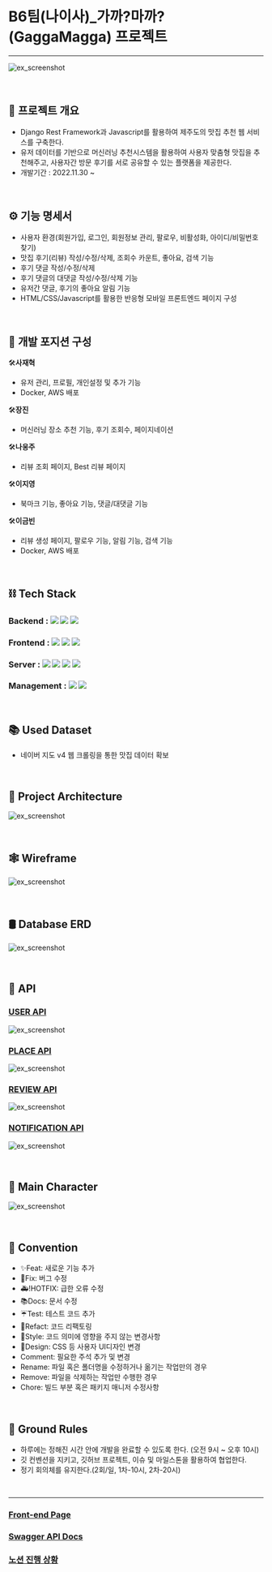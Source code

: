 # B6팀(나이사)_가까?마까?(GaggaMagga) 프로젝트
<hr>

![ex_screenshot](./img/main.png)

<br>

## ****📌 프로젝트 개요****

  - Django Rest Framework과 Javascript를 활용하여 제주도의 맛집 추천 웹 서비스를 구축한다.
  - 유저 데이터를 기반으로 머신러닝 추천시스템을 활용하여 사용자 맞춤형 맛집을 추천해주고,
    사용자간 방문 후기를 서로 공유할 수 있는 플랫폼을 제공한다.
  - 개발기간 : 2022.11.30 ~ 
<br>

## ⚙ ****기능 명세서****

  - 사용자 환경(회원가입, 로그인, 회원정보 관리, 팔로우, 비활성화, 아이디/비밀번호 찾기)
  - 맛집 후기(리뷰) 작성/수정/삭제, 조회수 카운트, 좋아요, 검색 기능  
  - 후기 댓글 작성/수정/삭제
  - 후기 댓글의 대댓글 작성/수정/삭제 기능
  - 유저간 댓글, 후기의 좋아요 알림 기능
  - HTML/CSS/Javascript를 활용한 반응형 모바일 프론트엔드 페이지 구성

<br>

## 🔨 ****개발 포지션 구성****

  🛠**사재혁**
  - 유저 관리, 프로필, 개인설정 및 추가 기능
  - Docker, AWS 배포

  🛠**장진**
  - 머신러닝 장소 추천 기능, 후기 조회수, 페이지네이션

  🛠**나웅주**
  - 리뷰 조회 페이지, Best 리뷰 페이지 

  🛠**이지영**
  - 북마크 기능, 좋아요 기능, 댓글/대댓글 기능 

  🛠**이금빈**
  - 리뷰 생성 페이지, 팔로우 기능, 알림 기능, 검색 기능
  - Docker, AWS 배포

<br>

## ****⛓ Tech Stack****  

### Backend : <img src="https://img.shields.io/badge/python-3776AB?style=for-the-badge&logo=python&logoColor=white"> <img src="https://img.shields.io/badge/django-092E20?style=for-the-badge&logo=django&logoColor=white"> <img src="https://img.shields.io/badge/django rest framework-092E20?style=for-the-badge&logo=django&logoColor=white">
### Frontend : <img src="https://img.shields.io/badge/html5-E34F26?style=for-the-badge&logo=html5&logoColor=white"> <img src="https://img.shields.io/badge/css-1572B6?style=for-the-badge&logo=css3&logoColor=white"> <img src="https://img.shields.io/badge/javascript-F7DF1E?style=for-the-badge&logo=javascript&logoColor=black"> 
### Server : <img src="https://img.shields.io/badge/AMAZON EC2-FFE900?style=for-the-badge&logo=amazon&logoColor=black"> <img src="https://img.shields.io/badge/DOCKER-3D97FF?style=for-the-badge&logo=docker&logoColor=white"> <img src="https://img.shields.io/badge/GUNICORN-2BB530?style=for-the-badge&logo=gunicorn&logoColor=white"> <img src="https://img.shields.io/badge/NGINX-2F9624?style=for-the-badge&logo=nginx&logoColor=white">
### Management : <img src="https://img.shields.io/badge/github-181717?style=for-the-badge&logo=github&logoColor=white"> <img src="https://img.shields.io/badge/git-F05032?style=for-the-badge&logo=git&logoColor=white">

<br>

## 📚 ****Used Dataset****
  - 네이버 지도 v4 웹 크롤링을 통한 맛집 데이터 확보

<br>

## 🧱 ****Project Architecture****

![ex_screenshot](./img/architecture.png)

<br>

## 🕸 ****Wireframe****
![ex_screenshot](./img/wireframe.png)

<br>

## 🛢 ****Database ERD****
![ex_screenshot](./img/erd.png)

<br>

## 🎯 ****API****
### [USER API](https://www.notion.so/ea5288cd6b724843aba84b78b367cf2a)

![ex_screenshot](./img/user_api.png)

### [PLACE API](https://www.notion.so/77cdb6c85d724d59a46e38b6d4f307ee)

![ex_screenshot](./img/place_api.png)

### [REVIEW API](https://www.notion.so/6699ab1af4524a04ac4d44bad3294938)

![ex_screenshot](./img/review_api.png)

### [NOTIFICATION API](https://www.notion.so/783dbdb9d49d413ea8167fa98b5dc4ea)

![ex_screenshot](./img/notification_api.png)

<br>

## 🐾 ****Main Character****

![ex_screenshot](./img/character.png)

<br>

## 🤙 ****Convention****

- :sparkles:Feat: 새로운 기능 추가
- :bug:Fix: 버그 수정
- :ambulance:!HOTFIX: 급한 오류 수정
- :books:Docs: 문서 수정
- :umbrella:Test: 테스트 코드 추가
- :hammer:Refact: 코드 리팩토링
- :art:Style: 코드 의미에 영향을 주지 않는 변경사항
- :lipstick:Design: CSS 등 사용자 UI디자인 변경
- Comment: 필요한 주석 추가 및 변경	
- Rename: 파일 혹은 폴더명을 수정하거나 옮기는 작업만의 경우
- Remove: 파일을 삭제하는 작업만 수행한 경우
- Chore: 빌드 부분 혹은 패키지 매니저 수정사항

<br>

## 🙏 ****Ground Rules****

- 하루에는 정해진 시간 안에 개발을 완료할 수 있도록 한다. (오전 9시 ~ 오후 10시)
- 깃 컨벤션을 지키고, 깃허브 프로젝트, 이슈 및 마일스톤을 활용하여 협업한다.
- 정기 회의체를 유지한다.(2회/일, 1차-10시, 2차-20시)

<br>

<hr>

### [Front-end Page](https://github.com/1TEAM12/GaGgaMaGga_FE)
### [Swagger API Docs](http://3.36.51.98/)
### [노션 진행 상황](https://www.notion.so/11-30-12-29-482dc47b71d44e968cf32283bb422238)
